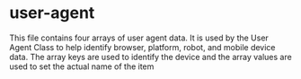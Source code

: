 # user-agent
This file contains four arrays of user agent data. It is used by the User Agent Class to help identify browser, platform, robot, and mobile device data. The array keys are used to identify the device and the array values are used to set the actual name of the item
